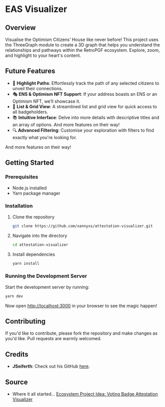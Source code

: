 # EAS Visualizer

## Overview

Visualise the Optimism Citizens’ House like never before! This project uses the ThreeGraph module to create a 3D graph that helps you understand the relationships and pathways within the RetroPGF ecosystem. Explore, zoom, and highlight to your heart's content.

## Future Features

- 🌈 **Highlight Paths**: Effortlessly track the path of any selected citizens to unveil their connections.
- 🎭 **ENS & Optimism NFT Support**: If your address boasts an ENS or an Optimism NFT, we’ll showcase it.
- 📜 **List & Grid View**: A streamlined list and grid view for quick access to all badgeholders.
- 📚 **Intuitive Interface**: Delve into more details with descriptive titles and an array of options.
  And more features on their way!
- 🔍 **Advanced Filtering**: Customise your exploration with filters to find exactly what you're looking for.

And more features on their way!

## Getting Started

### Prerequisites

- Node.js installed
- Yarn package manager

### Installation

1. Clone the repository
   ```bash
   git clone https://github.com/xannyxs/attestation-visualizer.git
   ```
2. Navigate into the directory
   ```bash
   cd attestation-visualizer
   ```
3. Install dependencies
   ```bash
   yarn install
   ```

### Running the Development Server

Start the development server by running:

```bash
yarn dev
```

Now open [http://localhost:3000](http://localhost:3000) in your browser to see the magic happen!

## Contributing

If you'd like to contribute, please fork the repository and make changes as you'd like. Pull requests are warmly welcomed.

## Credits

- **JSeiferth**: Check out his GitHub [here](https://github.com/JSeiferth).

## Source

- Where it all started... [Ecosystem Project Idea: Voting Badge Attestation Visualizer](https://github.com/ethereum-optimism/ecosystem-contributions/issues/107)
